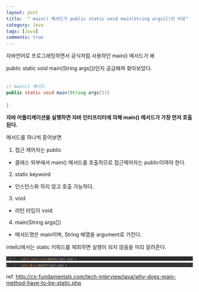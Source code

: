 ```yaml
---
layout: post
title:  " main() 메서드가 public static void main(String args[])인 이유"
category: Java
tags: [Java]
comments: true
---
```




자바언어로 프로그래밍하면서 공식처럼 사용하던 main() 메서드가 왜 

public static void main(String args[])인지 궁금해져 찾아보았다.

```java

// main() 메서드
public static void main(String args[]){

}

```

<b>자바 어플리케이션을 실행하면 자바 인터프리터에 의해 main() 메서드가 가장 먼저 호출된다.</b>

메서드를 하나씩 뜯어보면

1) 접근 제어자는 public
  - 클래스 외부에서 main() 메서드를 호출하므로 접근제어자는 public이여야 한다.

2) static keyword

  - 인스턴스화 하지 않고 호출 가능하다.

3) void
  - 리턴 타입이 void.

4) main(String args[])
  - 메서드명은 main이며, String 배열을 argument로 가진다.

intellJ에서는 static 키워드를 제외하면 실행이 되지 않음을 미리 알려준다.

<img src="/assets/post-img/java/main().png"/>
<img src="/assets/post-img/java/main()2.png"/>

ref. <a href ="http://cs-fundamentals.com/tech-interview/java/why-does-main-method-have-to-be-static.php">http://cs-fundamentals.com/tech-interview/java/why-does-main-method-have-to-be-static.php</a>
